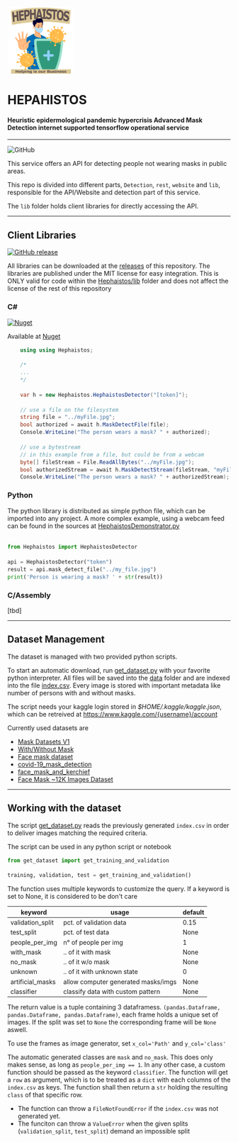 <img src="res/logo.png" alt="drawing" style="width:150px;"/>

# HEPAHISTOS
#### Heuristic epidermological pandemic hypercrisis Advanced Mask Detection internet supported tensorflow operational service

---

![GitHub](https://img.shields.io/github/license/mayerch1/Applied-AI-Technologies)

This service offers an API for detecting people not wearing masks in public areas.

This repo is divided into different parts, `Detection`, `rest`, `website` and ```lib```, responsible for the API/Website and detection part of this service.

The `lib` folder holds client libraries for directly accessing the API.

---

## Client Libraries

[![GitHub release](https://img.shields.io/github/release/mayerch1/Applied-AI-Technologies)](https://github.com/mayerch1/Applied-AI-Technologies/releases/latest)

All libraries can be downloaded at the [releases](https://github.com/mayerch1/Applied-AI-Technologies/releases/latest) of this repository.
The libraries are published under the MIT license for easy integration. This is ONLY valid for code within the [Hephaistos/lib](lib) folder and does not affect the license of the rest of this repository


### C#

[![Nuget](https://img.shields.io/nuget/v/Hephaistos)](https://www.nuget.org/packages/Hephaistos/)

Available at [Nuget](https://www.nuget.org/packages/Hephaistos/)

```c#
    using using Hephaistos;

    /*
    ...
    */

    var h = new Hephaistos.HephaistosDetector("[token]");

    // use a file on the filesystem
    string file = "../myFile.jpg";
    bool authorized = await h.MaskDetectFile(file);
    Console.WriteLine("The person wears a mask? " + authorized);

    // use a bytestream
    // in this example from a file, but could be from a webcam
    byte[] fileStream = File.ReadAllBytes("../myFile.jpg");
    bool authorizedStream = await h.MaskDetectStream(fileStream, "myFile.jpg");
    Console.WriteLine("The person wears a mask? " + authorizedStream);
```


### Python

The python library is distributed as simple python file, which can be imported into any project.
A more complex example, using a webcam feed can be found in the sources at [HephaistosDemonstrator.py](lib/Python/HephaistosDemonstrator.py)

```python

from Hephaistos import HephaistosDetector

api = HephaistosDetector("token")
result = api.mask_detect_file("../my_file.jpg")
print('Person is wearing a mask? ' + str(result))

```


### C/Assembly

[tbd]


---

## Dataset Management

The dataset is managed with two provided python scripts.

To start an automatic download, run [get_dataset.py](Detection/get_dataset.py) with your favorite python interpreter. All files will be saved into the [data](Detection/data) folder and are indexed into the file [index.csv](Detection/index.csv). Every image is stored with important metadata like number of persons with and without masks.

The script needs your kaggle login stored in _$HOME/.kaggle/kaggle.json_, which can be retreived at https://www.kaggle.com/{username}/account



Currently used datasets are
* [Mask Datasets V1](https://www.kaggle.com/ahmetfurkandemr/mask-datasets-v1)
* [With/Without Mask](https://www.kaggle.com/niharika41298/withwithout-mask)
* [Face mask dataset](https://www.kaggle.com/shreyashwaghe/face-mask-dataset)
* [covid-19_mask_detection](https://www.kaggle.com/omkar1008/covid19-mask-detection)
* [face_mask_and_kerchief](https://www.kaggle.com/kiranbeethoju/face-mask-and-kerchief)
* [Face Mask ~12K Images Dataset](https://www.kaggle.com/ashishjangra27/face-mask-12k-images-dataset)


---

## Working with the dataset

The script [get_dataset.py](Detection/get_dataset.py) reads the previously generated ```index.csv``` in order to deliver images matching the required criteria.

The script can be used in any python script or notebook

```python 
from get_dataset import get_training_and_validation

training, validation, test = get_training_and_validation()
```

The function uses multiple keywords to customize the query. 
If a keyword is set to None, it is considered to be don't care

| keyword           | usage                                 | default |
|---------          |-------                                |---------|
| validation_split  | pct. of validation data               | 0.15    |
| test_split        | pct. of test data                     | None    |
| people_per_img    | n° of people per img                  | 1       |
| with_mask         | .. of it with mask                    | None    |
| no_mask           | .. of it w/o mask                     | None    |
| unknown           | .. of it with unknown state           | 0       |
| artificial_masks  | allow computer generated masks/imgs   | None    |
| classifier        | classify data with custom pattern     | None    |


The return value is a tuple containing 3 dataframess. 
```(pandas.Dataframe, pandas.Dataframe, pandas.Dataframe)```, each frame holds a unique set of images. If the split was set to `None` the corresponding frame will be `None` aswell.

To use the frames as image generator, set `x_col='Path'` and `y_col='class'`


The automatic generated classes are ```mask``` and ```no_mask```. This does only makes sense, as long as ```people_per_img == 1```. In any other case, a custom function should be passed as the keyword  ```classifier```. The function will get a `row` as argument, which is to be treated as a `dict` with each columns of the ```index.csv``` as keys. The function shall then return a `str` holding the resulting `class` of that specific row.


* The function can throw a ```FileNotFoundError``` if the `index.csv` was not generated yet.
* The funciton can throw a ```ValueError``` when the given splits (`validation_split`, `test_split`) demand an impossible split







